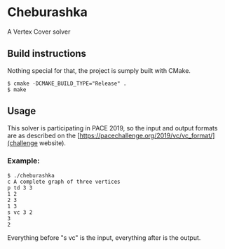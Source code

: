 # Cheburashka
A Vertex Cover solver

## Build instructions

Nothing special for that, the project is sumply built with CMake.

```
$ cmake -DCMAKE_BUILD_TYPE="Release" .
$ make
```

## Usage

This solver is participating in PACE 2019, so the input and output formats are as described on the [https://pacechallenge.org/2019/vc/vc_format/](challenge website).

### Example:

```
$ ./cheburashka
c A complete graph of three vertices
p td 3 3
1 2
2 3
1 3
s vc 3 2
3
2
```

Everything before "s vc" is the input, everything after is the output.
